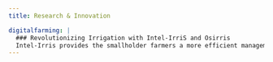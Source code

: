 ```yaml
---
title: Research & Innovation

digitalfarming: |
  ### Revolutionizing Irrigation with Intel-IrriS and Osirris
  Intel-Irris provides the smallholder farmers a more efficient management of its available water by deploying of an open, low-cost and autonomous irrigation control system based on IoT and smart technologies.
---
```


